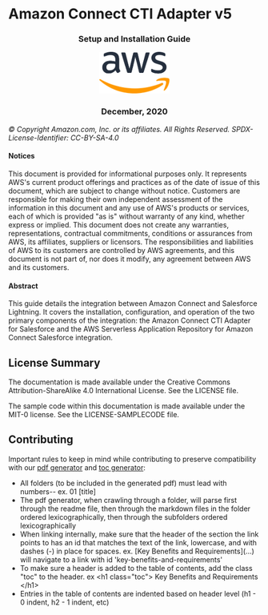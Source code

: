# Amazon Connect CTI Adapter v5

<h3 align="center"> Setup and Installation Guide</h3>

<p align="center">
  <img src="./lightning/media/image1.png" />
</p>

<h3 align="center"> December, 2020</h3>

*© Copyright Amazon.com, Inc. or its affiliates. All Rights Reserved. SPDX-License-Identifier: CC-BY-SA-4.0*

#### Notices

This document is provided for informational purposes only. It represents
AWS's current product offerings and practices as of the date of issue of
this document, which are subject to change without notice. Customers are
responsible for making their own independent assessment of the
information in this document and any use of AWS's products or services,
each of which is provided "as is" without warranty of any kind, whether
express or implied. This document does not create any warranties,
representations, contractual commitments, conditions or assurances from
AWS, its affiliates, suppliers or licensors. The responsibilities and
liabilities of AWS to its customers are controlled by AWS agreements,
and this document is not part of, nor does it modify, any agreement
between AWS and its customers.

#### Abstract

This guide details the integration between Amazon Connect and Salesforce
Lightning. It covers the installation, configuration, and operation of
the two primary components of the integration: the Amazon Connect CTI
Adapter for Salesforce and the AWS Serverless Application Repository for
Amazon Connect Salesforce integration.

## License Summary

The documentation is made available under the Creative Commons Attribution-ShareAlike 4.0 International License. See the LICENSE file.

The sample code within this documentation is made available under the MIT-0 license. See the LICENSE-SAMPLECODE file.

## Contributing

Important rules to keep in mind while contributing to preserve compatibility with our [pdf generator](util/generatePDF.js) and [toc generator](util/generateTOC.js):

- All folders (to be included in the generated pdf) must lead with numbers-- ex. 01 [title]
- The pdf generator, when crawling through a folder, will parse first through the readme file, 
then through the markdown files in the folder ordered lexicographically, then through the subfolders
ordered lexicographically
- When linking internally, make sure that the header of the section the link points to has an 
id that matches the text of the link, lowercase, and with dashes (-) in place for spaces. 
ex. \[Key Benefits and Requirements\]\(...\) will navigate to a link with id 'key-benefits-and-requirements'
- To make sure a header is added to the table of contents, add the class "toc" to the header. 
ex \<h1 class="toc"\> Key Benefits and Requirements \<\/h1\>
- Entries in the table of contents are indented based on header level (h1 - 0 indent, h2 - 1 indent, etc)